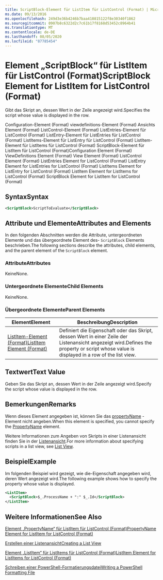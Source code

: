 ```yaml
---
title: ScriptBlock-Element für ListItem für ListControl (Format) | Microsoft-Dokumentation
ms.date: 09/13/2016
ms.openlocfilehash: 249d3e36b4246b7baa410815122f8e30340f1862
ms.sourcegitcommit: 0907b8c6322d2c7c61b17f8168d53452c8964b41
ms.translationtype: MT
ms.contentlocale: de-DE
ms.lasthandoff: 08/05/2020
ms.locfileid: "87785454"
---
```

# <a name="scriptblock-element-for-listitem-for-listcontrol-format"></a><span data-ttu-id="ae515-102">Element „ScriptBlock“ für ListItem für ListControl (Format)</span><span class="sxs-lookup"><span data-stu-id="ae515-102">ScriptBlock Element for ListItem for ListControl (Format)</span></span>

<span data-ttu-id="ae515-103">Gibt das Skript an, dessen Wert in der Zeile angezeigt wird.</span><span class="sxs-lookup"><span data-stu-id="ae515-103">Specifies the script whose value is displayed in the row.</span></span>

<span data-ttu-id="ae515-104">Configuration-Element (Format) viewdefinitions-Element (Format) Ansichts Element (Format) ListControl-Element (Format) ListEntries-Element für ListControl (Format) ListEntry-Element für ListEntries für ListControl (Format) ListItems-Element für ListEntry für ListControl (Format) ListItem-Element für ListItems für ListControl (Format) ScriptBlock-Element für ListItem für ListControl (Format)</span><span class="sxs-lookup"><span data-stu-id="ae515-104">Configuration Element (Format) ViewDefinitions Element (Format) View Element (Format) ListControl Element (Format) ListEntries Element for ListControl (Format) ListEntry Element for ListEntries for ListControl (Format) ListItems Element for ListEntry for ListControl (Format) ListItem Element for ListItems for ListControl (Format) ScriptBlock Element for ListItem for ListControl (Format)</span></span>

## <a name="syntax"></a><span data-ttu-id="ae515-105">Syntax</span><span class="sxs-lookup"><span data-stu-id="ae515-105">Syntax</span></span>

```xml
<ScriptBlock>ScriptToEvaluate</ScriptBlock>
```

## <a name="attributes-and-elements"></a><span data-ttu-id="ae515-106">Attribute und Elemente</span><span class="sxs-lookup"><span data-stu-id="ae515-106">Attributes and Elements</span></span>

<span data-ttu-id="ae515-107">In den folgenden Abschnitten werden die Attribute, untergeordneten Elemente und das übergeordnete Element des- `ScriptBlock` Elements beschrieben.</span><span class="sxs-lookup"><span data-stu-id="ae515-107">The following sections describe the attributes, child elements, and the parent element of the `ScriptBlock` element.</span></span>

### <a name="attributes"></a><span data-ttu-id="ae515-108">Attribute</span><span class="sxs-lookup"><span data-stu-id="ae515-108">Attributes</span></span>

<span data-ttu-id="ae515-109">Keine</span><span class="sxs-lookup"><span data-stu-id="ae515-109">None.</span></span>

### <a name="child-elements"></a><span data-ttu-id="ae515-110">Untergeordnete Elemente</span><span class="sxs-lookup"><span data-stu-id="ae515-110">Child Elements</span></span>

<span data-ttu-id="ae515-111">Keine</span><span class="sxs-lookup"><span data-stu-id="ae515-111">None.</span></span>

### <a name="parent-elements"></a><span data-ttu-id="ae515-112">Übergeordnete Elemente</span><span class="sxs-lookup"><span data-stu-id="ae515-112">Parent Elements</span></span>

|<span data-ttu-id="ae515-113">Element</span><span class="sxs-lookup"><span data-stu-id="ae515-113">Element</span></span>|<span data-ttu-id="ae515-114">Beschreibung</span><span class="sxs-lookup"><span data-stu-id="ae515-114">Description</span></span>|
|-------------|-----------------|
|[<span data-ttu-id="ae515-115">ListItem-Element (Format)</span><span class="sxs-lookup"><span data-stu-id="ae515-115">ListItem Element (Format)</span></span>](./listitem-element-for-listitems-for-listcontrol-format.md)|<span data-ttu-id="ae515-116">Definiert die Eigenschaft oder das Skript, dessen Wert in einer Zeile der Listenansicht angezeigt wird.</span><span class="sxs-lookup"><span data-stu-id="ae515-116">Defines the property or script whose value is displayed in a row of the list view.</span></span>|

## <a name="text-value"></a><span data-ttu-id="ae515-117">Textwert</span><span class="sxs-lookup"><span data-stu-id="ae515-117">Text Value</span></span>

<span data-ttu-id="ae515-118">Geben Sie das Skript an, dessen Wert in der Zeile angezeigt wird.</span><span class="sxs-lookup"><span data-stu-id="ae515-118">Specify the script whose value is displayed in the row.</span></span>

## <a name="remarks"></a><span data-ttu-id="ae515-119">Bemerkungen</span><span class="sxs-lookup"><span data-stu-id="ae515-119">Remarks</span></span>

<span data-ttu-id="ae515-120">Wenn dieses Element angegeben ist, können Sie das [propertyName](./propertyname-element-for-listitem-for-listcontrol-format.md) -Element nicht angeben.</span><span class="sxs-lookup"><span data-stu-id="ae515-120">When this element is specified, you cannot specify the [PropertyName](./propertyname-element-for-listitem-for-listcontrol-format.md) element.</span></span>

<span data-ttu-id="ae515-121">Weitere Informationen zum Angeben von Skripts in einer Listenansicht finden Sie in der [Listenansicht](./creating-a-list-view.md).</span><span class="sxs-lookup"><span data-stu-id="ae515-121">For more information about specifying scripts in a list view, see [List View](./creating-a-list-view.md).</span></span>

## <a name="example"></a><span data-ttu-id="ae515-122">Beispiel</span><span class="sxs-lookup"><span data-stu-id="ae515-122">Example</span></span>

<span data-ttu-id="ae515-123">Im folgenden Beispiel wird gezeigt, wie die-Eigenschaft angegeben wird, deren Wert angezeigt wird.</span><span class="sxs-lookup"><span data-stu-id="ae515-123">The following example shows how to specify the property whose value is displayed.</span></span>

```xml
<ListItem>
  <ScriptBlock>$_.ProcessName + ":" $_.Id</ScriptBlock>
</ListItem>

```

## <a name="see-also"></a><span data-ttu-id="ae515-124">Weitere Informationen</span><span class="sxs-lookup"><span data-stu-id="ae515-124">See Also</span></span>

[<span data-ttu-id="ae515-125">Element „PropertyName“ für ListItem für ListControl (Format)</span><span class="sxs-lookup"><span data-stu-id="ae515-125">PropertyName Element for ListItem for ListControl (Format)</span></span>](./propertyname-element-for-listitem-for-listcontrol-format.md)

[<span data-ttu-id="ae515-126">Erstellen einer Listenansicht</span><span class="sxs-lookup"><span data-stu-id="ae515-126">Creating a List View</span></span>](./creating-a-list-view.md)

[<span data-ttu-id="ae515-127">Element „ListItem“ für ListItems für ListControl (Format)</span><span class="sxs-lookup"><span data-stu-id="ae515-127">ListItem Element for ListItems for ListControl (Format)</span></span>](./listitem-element-for-listitems-for-listcontrol-format.md)

[<span data-ttu-id="ae515-128">Schreiben einer PowerShell-Formatierungsdatei</span><span class="sxs-lookup"><span data-stu-id="ae515-128">Writing a PowerShell Formatting File</span></span>](./writing-a-powershell-formatting-file.md)
